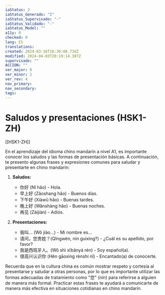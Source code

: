 ```yaml
---
iaStatus: 2
iaStatus_Generado: "I"
iaStatus_Supervisado: "-"
iaStatus_Validado: "-"
iaStatus_Model: ""
a11y: 0
checked: 0
lang: ES
translations: 
created: 2024-03-16T16:30:08.716Z
modified: 2024-04-03T20:19:14.387Z
supervisado: ""
ACCION: ""
ver_major: 0
ver_minor: 2
ver_rev: 4
nav_primary: 
nav_secondary: 
tags:
---
```

# Saludos y presentaciones (HSK1-ZH)

[[HSK1-ZH]]

En el aprendizaje del idioma chino mandarín a nivel A1, es importante conocer los saludos y las formas de presentación básicas. A continuación, te presento algunas frases y expresiones comunes para saludar y presentarte en chino mandarín:

1. **Saludos:**
   - 你好 (Nǐ hǎo) - Hola.
   - 早上好 (Zǎoshang hǎo) - Buenos días.
   - 下午好 (Xiàwǔ hǎo) - Buenas tardes.
   - 晚上好 (Wǎnshàng hǎo) - Buenas noches.
   - 再见 (Zàijiàn) - Adiós.

2. **Presentaciones:**
   - 我叫... (Wǒ jiào...) - Mi nombre es...
   - 请问，您贵姓？(Qǐngwèn, nín guìxìng?) - ¿Cuál es su apellido, por favor?
   - 我是西班牙人。(Wǒ shì xībānyá rén) - Soy español(a).
   - 很高兴认识你 (Hěn gāoxìng rènshi nǐ) - Encantado(a) de conocerte.
   
Recuerda que en la cultura china es común mostrar respeto y cortesía al presentarse y saludar a otras personas, por lo que es importante utilizar las formas adecuadas de tratamiento como "您" (nín) para referirse a alguien de manera más formal. Practicar estas frases te ayudará a comunicarte de manera más efectiva en situaciones cotidianas en chino mandarín.
